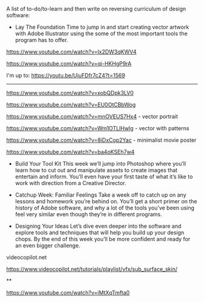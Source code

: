 A list of to-do/to-learn and then write on reversing curriculum of design software:

- Lay The Foundation
Time to jump in and start creating vector artwork with Adobe Illustrator using the some of the most important tools the program has to offer.


https://www.youtube.com/watch?v=Ix2DW3qKWV4

https://www.youtube.com/watch?v=qi-HKHgP9rA

I'm up to: https://youtu.be/UjuFDfr7cZ4?t=1569


***

https://www.youtube.com/watch?v=xobQDpk3LV0

https://www.youtube.com/watch?v=EU0OtCBbWog

https://www.youtube.com/watch?v=mnOVEUS7Hx4 - vector portrait

https://www.youtube.com/watch?v=Wm1OTLlHwIg - vector with patterns

https://www.youtube.com/watch?v=8iDxCop2Yac - minimalist movie poster

https://www.youtube.com/watch?v=ba4oKSEh7w4

- Build Your Tool Kit
This week we’ll jump into Photoshop where you’ll learn how to cut out and manipulate assets to create images that entertain and inform. You’ll even have your first taste of what it’s like to work with direction from a Creative Director.

- Catchup Week: Familiar Feelings
Take a week off to catch up on any lessons and homework you’re behind on. You’ll get a short primer on the history of Adobe software, and why a lot of the tools you’ve been using feel very similar even though they’re in different programs.

- Designing Your Ideas
Let’s dive even deeper into the software and explore tools and techniques that will help you build up your design chops. By the end of this week you’ll be more confident and ready for an even bigger challenge.

videocopilot.net

https://www.videocopilot.net/tutorials/playlist/vfx/sub_surface_skin/

**

https://www.youtube.com/watch?v=iMtXqTmfta0
